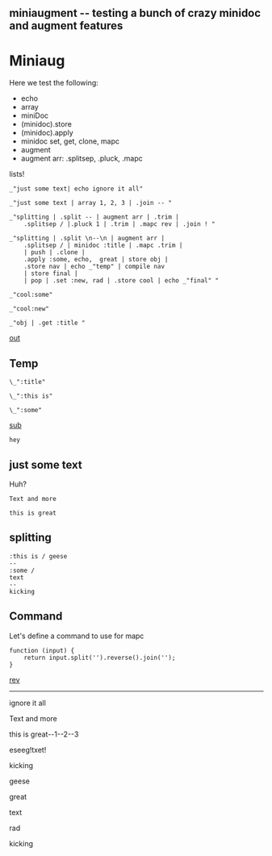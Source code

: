 miniaugment -- testing a bunch of crazy minidoc and augment features 
---
# Miniaug

Here we test the following:

* echo
* array
* miniDoc
* (minidoc).store
* (minidoc).apply
* minidoc set, get, clone, mapc
* augment
* augment arr: .splitsep, .pluck, .mapc

lists!

    _"just some text| echo ignore it all"

    _"just some text | array 1, 2, 3 | .join -- "

    _"splitting | .split -- | augment arr | .trim |
        .splitsep / |.pluck 1 | .trim | .mapc rev | .join ! "

    _"splitting | .split \n--\n | augment arr | 
        .splitsep / | minidoc :title | .mapc .trim |
        | push | .clone | 
        .apply :some, echo,  great | store obj |
        .store nav | echo _"temp" | compile nav
        | store final | 
        | pop | .set :new, rad | .store cool | echo _"final" "

    _"cool:some"

    _"cool:new"

    _"obj | .get :title "

[out](# "save:")

## Temp

    \_":title"

    \_":this is"

    \_":some"

[sub]()

    hey

## just some text

Huh?

    Text and more

    this is great

## splitting

    :this is / geese 
    --
    :some /
    text
    --
    kicking

## Command

Let's define a command to use for mapc

    function (input) {
        return input.split('').reverse().join('');
    }

[rev](# "define:")

---
ignore it all

Text and more

this is great--1--2--3

eseeg!txet!

kicking

geese

great

text

rad

kicking
